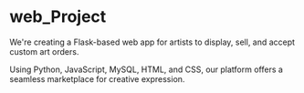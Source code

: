 # web_Project
We're creating a Flask-based web app for artists to display, sell, and accept custom art orders.

Using Python, JavaScript, MySQL, HTML, and CSS, our platform offers a seamless marketplace for creative expression.
